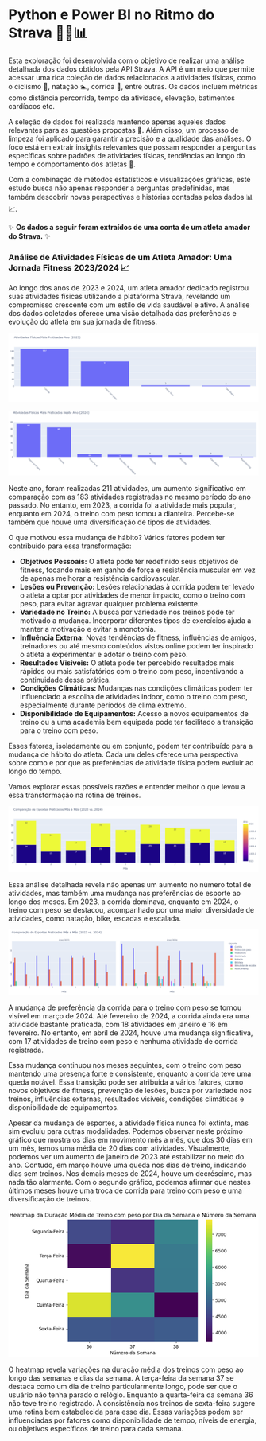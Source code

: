 # Python e Power BI no Ritmo do Strava 🏃‍♂️📊

Esta exploração foi desenvolvida com o objetivo de realizar uma análise detalhada dos dados obtidos pela API Strava. A API é um meio que permite acessar uma rica coleção de dados relacionados a atividades físicas, como o ciclismo 🚵, natação 🏊, corrida 🏃, entre outras. Os dados incluem métricas como distância percorrida, tempo da atividade, elevação, batimentos cardíacos etc.

A seleção de dados foi realizada mantendo apenas aqueles dados relevantes para as questões propostas 🎯. Além disso, um processo de limpeza foi aplicado para garantir a precisão e a qualidade das análises. O foco está em extrair insights relevantes que possam responder a perguntas específicas sobre padrões de atividades físicas, tendências ao longo do tempo e comportamento dos atletas 🏅.

Com a combinação de métodos estatísticos e visualizações gráficas, este estudo busca não apenas responder a perguntas predefinidas, mas também descobrir novas perspectivas e histórias contadas pelos dados 📊📈.

✨ **Os dados a seguir foram extraídos de uma conta de um atleta amador do Strava.** ✨

### Análise de Atividades Físicas de um Atleta Amador: Uma Jornada Fitness 2023/2024 📈

Ao longo dos anos de 2023 e 2024, um atleta amador dedicado registrou suas atividades físicas utilizando a plataforma Strava, revelando um compromisso crescente com um estilo de vida saudável e ativo. A análise dos dados coletados oferece uma visão detalhada das preferências e evolução do atleta em sua jornada de fitness.

![Alt text](image.png)

![Alt text](image-1.png)

Neste ano, foram realizadas 211 atividades, um aumento significativo em comparação com as 183 atividades registradas no mesmo período do ano passado. No entanto, em 2023, a corrida foi a atividade mais popular, enquanto em 2024, o treino com peso tomou a dianteira. Percebe-se também que houve uma diversificação de tipos de atividades.

O que motivou essa mudança de hábito? Vários fatores podem ter contribuído para essa transformação:

*   **Objetivos Pessoais:** O atleta pode ter redefinido seus objetivos de fitness, focando mais em ganho de força e resistência muscular em vez de apenas melhorar a resistência cardiovascular.
*   **Lesões ou Prevenção:** Lesões relacionadas à corrida podem ter levado o atleta a optar por atividades de menor impacto, como o treino com peso, para evitar agravar qualquer problema existente.
*   **Variedade no Treino:** A busca por variedade nos treinos pode ter motivado a mudança. Incorporar diferentes tipos de exercícios ajuda a manter a motivação e evitar a monotonia.
*   **Influência Externa:** Novas tendências de fitness, influências de amigos, treinadores ou até mesmo conteúdos vistos online podem ter inspirado o atleta a experimentar e adotar o treino com peso.
*   **Resultados Visíveis:** O atleta pode ter percebido resultados mais rápidos ou mais satisfatórios com o treino com peso, incentivando a continuidade dessa prática.
*   **Condições Climáticas:** Mudanças nas condições climáticas podem ter influenciado a escolha de atividades indoor, como o treino com peso, especialmente durante períodos de clima extremo.
*   **Disponibilidade de Equipamentos:** Acesso a novos equipamentos de treino ou a uma academia bem equipada pode ter facilitado a transição para o treino com peso.

Esses fatores, isoladamente ou em conjunto, podem ter contribuído para a mudança de hábito do atleta. Cada um deles oferece uma perspectiva sobre como e por que as preferências de atividade física podem evoluir ao longo do tempo.

Vamos explorar essas possíveis razões e entender melhor o que levou a essa transformação na rotina de treinos.

![Alt text](image-2.png)


Essa análise detalhada revela não apenas um aumento no número total de atividades, mas também uma mudança nas preferências de esporte ao longo dos meses. Em 2023, a corrida dominava, enquanto em 2024, o treino com peso se destacou, acompanhado por uma maior diversidade de atividades, como natação, bike, escadas e escalada.


![Alt text](image-3.png)

A mudança de preferência da corrida para o treino com peso se tornou visível em março de 2024. Até fevereiro de 2024, a corrida ainda era uma atividade bastante praticada, com 18 atividades em janeiro e 16 em fevereiro. No entanto, em abril de 2024, houve uma mudança significativa, com 17 atividades de treino com peso e nenhuma atividade de corrida registrada.

Essa mudança continuou nos meses seguintes, com o treino com peso mantendo uma presença forte e consistente, enquanto a corrida teve uma queda notável. Essa transição pode ser atribuída a vários fatores, como novos objetivos de fitness, prevenção de lesões, busca por variedade nos treinos, influências externas, resultados visíveis, condições climáticas e disponibilidade de equipamentos.

Apesar da mudança de esportes, a atividade física nunca foi extinta, mas sim evoluiu para outras modalidades. Podemos observar neste próximo gráfico que mostra os dias em movimento mês a mês, que dos 30 dias em um mês, temos uma média de 20 dias com atividades. Visualmente, podemos ver um aumento de janeiro de 2023 até estabilizar no meio do ano. Contudo, em março houve uma queda nos dias de treino, indicando dias sem treinos. Nos demais meses de 2024, houve um decréscimo, mas nada tão alarmante. Com o segundo gráfico, podemos afirmar que nestes últimos meses houve uma troca de corrida para treino com peso e uma diversificação de treinos.

![Alt text](image-4.png)

O heatmap revela variações na duração média dos treinos com peso ao longo das semanas e dias da semana. A terça-feira da semana 37 se destaca como um dia de treino particularmente longo, pode ser que o usuário não tenha parado o relógio. Enquanto a quarta-feira da semana 36 não teve treino registrado. A consistência nos treinos de sexta-feira sugere uma rotina bem estabelecida para esse dia. Essas variações podem ser influenciadas por fatores como disponibilidade de tempo, níveis de energia, ou objetivos específicos de treino para cada semana.